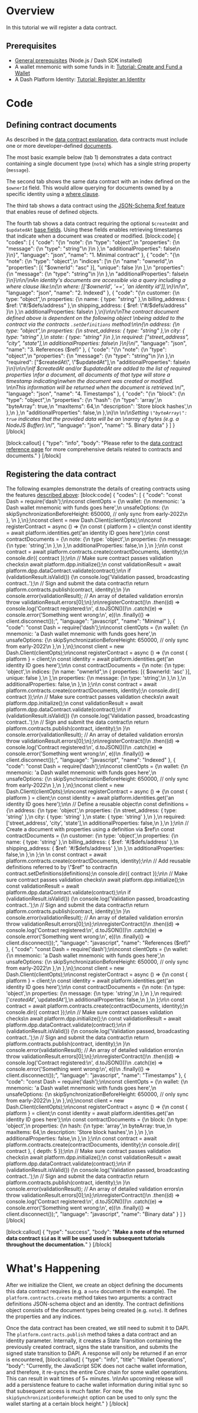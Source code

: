 # Overview

In this tutorial we will register a data contract.

## Prerequisites
- [General prerequisites](tutorials-introduction#prerequisites) (Node.js / Dash SDK installed)
- A wallet mnemonic with some funds in it: [Tutorial: Create and Fund a Wallet](tutorial-create-and-fund-a-wallet)
- A Dash Platform Identity: [Tutorial: Register an Identity](tutorial-register-an-identity) 

# Code

## Defining contract documents

As described in the [data contract explanation](explanation-platform-protocol-data-contract#structure), data contracts must include one or more developer-defined [documents](explanation-platform-protocol-document). 

The most basic example below (tab 1) demonstrates a data contract containing a single document type (`note`) which has a single string property (`message`). 

The second tab shows the same data contract with an index defined on the `$ownerId` field. This would allow querying for documents owned by a specific identity using a [where clause](reference-query-syntax#where-clause).

The third tab shows a data contract using the [JSON-Schema $ref feature](https://json-schema.org/understanding-json-schema/structuring.html#reuse) that enables reuse of defined objects.

The fourth tab shows a data contract requiring the optional `$createdAt` and `$updatedAt` [base fields](explanation-platform-protocol-document#base-fields). Using these fields enables retrieving timestamps that indicate when a document was created or modified.
[block:code]
{
  "codes": [
    {
      "code": "{\n  \"note\": {\n    \"type\": \"object\",\n    \"properties\": {\n      \"message\": {\n        \"type\": \"string\"\n      }\n    },\n    \"additionalProperties\": false\n  }\n}",
      "language": "json",
      "name": "1. Minimal contract"
    },
    {
      "code": "{\n  \"note\": {\n    \"type\": \"object\",\n    \"indices\": [\n      {\n        \"name\": \"ownerId\",\n        \"properties\": [{ \"$ownerId\": \"asc\" }], \"unique\": false }\n    ],\n    \"properties\": {\n      \"message\": {\n        \"type\": \"string\"\n      }\n    },\n    \"additionalProperties\": false\n  }\n}\n\n/*\nAn identity's documents are accessible via a query including a where clause like:\n{\n  where: [['$ownerId', '==', 'an identity id']],\n}\n*/\n",
      "language": "json",
      "name": "2. Indexed"
    },
    {
      "code": "{\n  customer: {\n    type: \"object\",\n    properties: {\n      name: { type: \"string\" },\n      billing_address: { $ref: \"#/$defs/address\" },\n      shipping_address: { $ref: \"#/$defs/address\" }\n    },\n    additionalProperties: false\n  },\n}\n\n/*\nThe contract document defined above is dependent on the following object \nbeing added to the contract via the contracts `.setDefinitions` method:\n\n{\n  address: {\n    type: \"object\",\n    properties: {\n      street_address: { type: \"string\" },\n      city:           { type: \"string\" },\n      state:          { type: \"string\" }\n    },\n    required: [\"street_address\", \"city\", \"state\"],\n    additionalProperties: false\n  }\n}\n*/",
      "language": "json",
      "name": "3. References ($ref)"
    },
    {
      "code": "{\n  \"note\": {\n    \"type\": \"object\",\n    \"properties\": {\n      \"message\": {\n        \"type\": \"string\"\n      }\n    },\n    \"required\": [\"$createdAt\", \"$updatedAt\"],\n    \"additionalProperties\": false\n  }\n}\n\n/*\nIf $createdAt and/or $updatedAt are added to the list of required properties \nfor a document, all documents of that type will store a timestamp indicating\nwhen the document was created or modified. \n\nThis information will be returned when the document is retrieved.\n*/",
      "language": "json",
      "name": "4. Timestamps"
    },
    {
      "code": "{\n \"block\": {\n   \"type\": \"object\",\n    \"properties\": {\n      \"hash\": {\n        \"type\": 'array',\n        \"byteArray\": true,\n        \"maxItems\": 64,\n        \"description\": 'Store block hashes',\n      },\n    },\n    \"additionalProperties\": false,\n  },\n}\n \n/*\nSetting `\"byteArray\": true` indicates that the provided data will be an \narray of bytes (e.g. a NodeJS Buffer).\n*/",
      "language": "json",
      "name": "5. Binary data"
    }
  ]
}
[/block]

[block:callout]
{
  "type": "info",
  "body": "Please refer to the [data contract reference page](reference-data-contracts) for more comprehensive details related to contracts and documents."
}
[/block]
## Registering the data contract

The following examples demonstrate the details of creating contracts using the features [described above](#defining-contract-documents):
[block:code]
{
  "codes": [
    {
      "code": "const Dash = require('dash');\n\nconst clientOpts = {\n  wallet: {\n    mnemonic: 'a Dash wallet mnemonic with funds goes here',\n    unsafeOptions: {\n      skipSynchronizationBeforeHeight: 650000, // only sync from early-2022\n    },    \n  },\n};\nconst client = new Dash.Client(clientOpts);\n\nconst registerContract = async () => {\n  const { platform } = client;\n  const identity = await platform.identities.get('an identity ID goes here');\n\n  const contractDocuments = {\n    note: {\n      type: 'object',\n      properties: {\n        message: {\n          type: 'string',\n        },\n      },\n      additionalProperties: false,\n    },\n  };\n\n  const contract = await platform.contracts.create(contractDocuments, identity);\n  console.dir({ contract });\n\n  // Make sure contract passes validation checks\n  await platform.dpp.initialize();\n  const validationResult = await platform.dpp.dataContract.validate(contract);\n\n  if (validationResult.isValid()) {\n    console.log('Validation passed, broadcasting contract..');\n    // Sign and submit the data contract\n    return platform.contracts.publish(contract, identity);\n  }\n  console.error(validationResult); // An array of detailed validation errors\n  throw validationResult.errors[0];\n};\n\nregisterContract()\n  .then((d) => console.log('Contract registered:\\n', d.toJSON()))\n  .catch((e) => console.error('Something went wrong:\\n', e))\n  .finally(() => client.disconnect());",
      "language": "javascript",
      "name": "Minimal"
    },
    {
      "code": "const Dash = require('dash');\n\nconst clientOpts = {\n  wallet: {\n    mnemonic: 'a Dash wallet mnemonic with funds goes here',\n    unsafeOptions: {\n      skipSynchronizationBeforeHeight: 650000, // only sync from early-2022\n    },\n  },\n};\nconst client = new Dash.Client(clientOpts);\n\nconst registerContract = async () => {\n  const { platform } = client;\n  const identity = await platform.identities.get('an identity ID goes here');\n\n  const contractDocuments = {\n    note: {\n      type: 'object',\n      indices: [\n        name: \"ownerId\",\n        { properties: [{ $ownerId: 'asc' }], unique: false },\n      ],\n      properties: {\n        message: {\n          type: 'string',\n        },\n      },\n      additionalProperties: false,\n    },\n  };\n\n  const contract = await platform.contracts.create(contractDocuments, identity);\n  console.dir({ contract });\n\n  // Make sure contract passes validation checks\n  await platform.dpp.initialize();\n  const validationResult = await platform.dpp.dataContract.validate(contract);\n\n  if (validationResult.isValid()) {\n    console.log('Validation passed, broadcasting contract..');\n    // Sign and submit the data contract\n    return platform.contracts.publish(contract, identity);\n  }\n  console.error(validationResult); // An array of detailed validation errors\n  throw validationResult.errors[0];\n};\n\nregisterContract()\n  .then((d) => console.log('Contract registered:\\n', d.toJSON()))\n  .catch((e) => console.error('Something went wrong:\\n', e))\n  .finally(() => client.disconnect());",
      "language": "javascript",
      "name": "Indexed"
    },
    {
      "code": "const Dash = require('dash');\n\nconst clientOpts = {\n  wallet: {\n    mnemonic: 'a Dash wallet mnemonic with funds goes here',\n    unsafeOptions: {\n      skipSynchronizationBeforeHeight: 650000, // only sync from early-2022\n    },\n  },\n};\nconst client = new Dash.Client(clientOpts);\n\nconst registerContract = async () => {\n  const { platform } = client;\n  const identity = await platform.identities.get('an identity ID goes here');\n\n  // Define a reusable object\n  const definitions = {\n    address: {\n      type: 'object',\n      properties: {\n        street_address: { type: 'string' },\n        city: { type: 'string' },\n        state: { type: 'string' },\n      },\n      required: ['street_address', 'city', 'state'],\n      additionalProperties: false,\n    },\n  };\n\n  // Create a document with properties using a definition via $ref\n  const contractDocuments = {\n    customer: {\n      type: 'object',\n      properties: {\n        name: { type: 'string' },\n        billing_address: { $ref: '#/$defs/address' },\n        shipping_address: { $ref: '#/$defs/address' },\n      },\n      additionalProperties: false,\n    },\n  };\n  \n  const contract = await platform.contracts.create(contractDocuments, identity);\n\n  // Add reusable definitions referred to by \"$ref\" to contract\n  contract.setDefinitions(definitions);\n  console.dir({ contract });\n\n  // Make sure contract passes validation checks\n  await platform.dpp.initialize();\n  const validationResult = await platform.dpp.dataContract.validate(contract);\n\n  if (validationResult.isValid()) {\n    console.log('Validation passed, broadcasting contract..');\n    // Sign and submit the data contract\n    return platform.contracts.publish(contract, identity);\n  }\n  console.error(validationResult); // An array of detailed validation errors\n  throw validationResult.errors[0];\n};\n\nregisterContract()\n  .then((d) => console.log('Contract registered:\\n', d.toJSON()))\n  .catch((e) => console.error('Something went wrong:\\n', e))\n  .finally(() => client.disconnect());",
      "language": "javascript",
      "name": "References ($ref)"
    },
    {
      "code": "const Dash = require('dash');\n\nconst clientOpts = {\n  wallet: {\n    mnemonic: 'a Dash wallet mnemonic with funds goes here',\n    unsafeOptions: {\n      skipSynchronizationBeforeHeight: 650000, // only sync from early-2022\n    },\n  },\n};\nconst client = new Dash.Client(clientOpts);\n\nconst registerContract = async () => {\n  const { platform } = client;\n  const identity = await platform.identities.get('an identity ID goes here');\n\n  const contractDocuments = {\n    note: {\n      type: 'object',\n      properties: {\n        message: {\n          type: 'string',\n        },\n      },\n      required: ['$createdAt', '$updatedAt'],\n      additionalProperties: false,\n    },\n  };\n\n  const contract = await platform.contracts.create(contractDocuments, identity);\n  console.dir({ contract });\n\n  // Make sure contract passes validation checks\n  await platform.dpp.initialize();\n  const validationResult = await platform.dpp.dataContract.validate(contract);\n\n  if (validationResult.isValid()) {\n    console.log('Validation passed, broadcasting contract..');\n    // Sign and submit the data contract\n    return platform.contracts.publish(contract, identity);\n  }\n  console.error(validationResult); // An array of detailed validation errors\n  throw validationResult.errors[0];\n};\n\nregisterContract()\n  .then((d) => console.log('Contract registered:\\n', d.toJSON()))\n  .catch((e) => console.error('Something went wrong:\\n', e))\n  .finally(() => client.disconnect());",
      "language": "javascript",
      "name": "Timestamps"
    },
    {
      "code": "const Dash = require('dash');\n\nconst clientOpts = {\n  wallet: {\n    mnemonic: 'a Dash wallet mnemonic with funds goes here',\n    unsafeOptions: {\n      skipSynchronizationBeforeHeight: 650000, // only sync from early-2022\n    },\n  },\n};\nconst client = new Dash.Client(clientOpts);\n\nconst registerContract = async () => {\n  const { platform } = client;\n  const identity = await platform.identities.get('an identity ID goes here');\n\n  const contractDocuments = {\n    block: {\n      type: 'object',\n      properties: {\n        hash: {\n          type: 'array',\n          byteArray: true,\n          maxItems: 64,\n          description: 'Store block hashes',\n        },\n      },\n      additionalProperties: false,\n    },\n  };\n\n  const contract = await platform.contracts.create(contractDocuments, identity);\n  console.dir({ contract }, { depth: 5 });\n\n  // Make sure contract passes validation checks\n  await platform.dpp.initialize();\n  const validationResult = await platform.dpp.dataContract.validate(contract);\n\n  if (validationResult.isValid()) {\n    console.log('Validation passed, broadcasting contract..');\n    // Sign and submit the data contract\n    return platform.contracts.publish(contract, identity);\n  }\n  console.error(validationResult); // An array of detailed validation errors\n  throw validationResult.errors[0];\n};\n\nregisterContract()\n  .then((d) => console.log('Contract registered:\\n', d.toJSON()))\n  .catch((e) => console.error('Something went wrong:\\n', e))\n  .finally(() => client.disconnect());",
      "language": "javascript",
      "name": "Binary data"
    }
  ]
}
[/block]

[block:callout]
{
  "type": "success",
  "body": "**Make a note of the returned data contract `$id` as it will be used used in subsequent tutorials throughout the documentation.**"
}
[/block]
# What's Happening

After we initialize the Client, we create an object defining the documents this data contract requires (e.g. a `note` document in the example). The `platform.contracts.create` method takes two arguments: a contract definitions JSON-schema object and an identity. The contract definitions object consists of the document types being created (e.g. `note`). It defines the properties and any indices. 

Once the data contract has been created, we still need to submit it to DAPI. The `platform.contracts.publish` method takes a data contract and an identity parameter. Internally, it creates a State Transition containing the previously created contract, signs the state transition, and submits the signed state transition to DAPI. A response will only be returned if an error is encountered,
[block:callout]
{
  "type": "info",
  "title": "Wallet Operations",
  "body": "Currently, the JavaScript SDK does not cache wallet information, and therefore, it re-syncs the entire Core chain for some wallet operations. This can result in wait times of  5+ minutes. \n\nAn upcoming release will add a persistence feature to cache wallet information during initial sync so that subsequent access is much faster. For now, the `skipSynchronizationBeforeHeight` option can be used to only sync the wallet starting at a certain block height."
}
[/block]